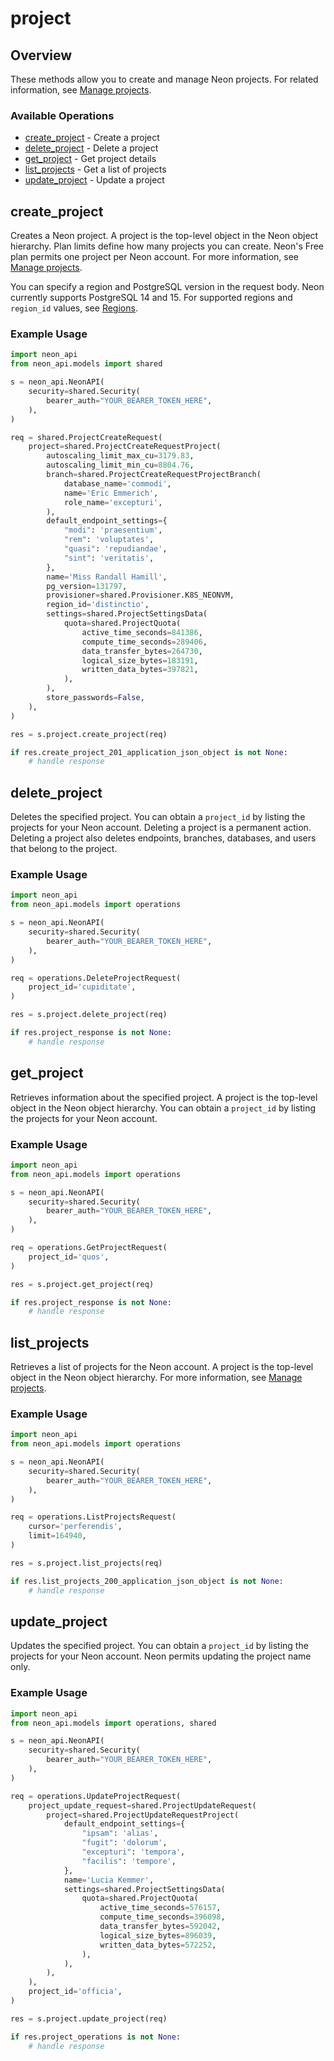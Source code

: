 # project

## Overview

These methods allow you to create and manage Neon projects. For related information, see [Manage projects](https://neon.tech/docs/manage/projects).

### Available Operations

* [create_project](#create_project) - Create a project
* [delete_project](#delete_project) - Delete a project
* [get_project](#get_project) - Get project details
* [list_projects](#list_projects) - Get a list of projects
* [update_project](#update_project) - Update a project

## create_project

Creates a Neon project.
A project is the top-level object in the Neon object hierarchy.
Plan limits define how many projects you can create.
Neon's Free plan permits one project per Neon account.
For more information, see [Manage projects](https://neon.tech/docs/manage/projects/).

You can specify a region and PostgreSQL version in the request body.
Neon currently supports PostgreSQL 14 and 15.
For supported regions and `region_id` values, see [Regions](https://neon.tech/docs/introduction/regions/).


### Example Usage

```python
import neon_api
from neon_api.models import shared

s = neon_api.NeonAPI(
    security=shared.Security(
        bearer_auth="YOUR_BEARER_TOKEN_HERE",
    ),
)

req = shared.ProjectCreateRequest(
    project=shared.ProjectCreateRequestProject(
        autoscaling_limit_max_cu=3179.83,
        autoscaling_limit_min_cu=8804.76,
        branch=shared.ProjectCreateRequestProjectBranch(
            database_name='commodi',
            name='Eric Emmerich',
            role_name='excepturi',
        ),
        default_endpoint_settings={
            "modi": 'praesentium',
            "rem": 'voluptates',
            "quasi": 'repudiandae',
            "sint": 'veritatis',
        },
        name='Miss Randall Hamill',
        pg_version=131797,
        provisioner=shared.Provisioner.K8S_NEONVM,
        region_id='distinctio',
        settings=shared.ProjectSettingsData(
            quota=shared.ProjectQuota(
                active_time_seconds=841386,
                compute_time_seconds=289406,
                data_transfer_bytes=264730,
                logical_size_bytes=183191,
                written_data_bytes=397821,
            ),
        ),
        store_passwords=False,
    ),
)

res = s.project.create_project(req)

if res.create_project_201_application_json_object is not None:
    # handle response
```

## delete_project

Deletes the specified project.
You can obtain a `project_id` by listing the projects for your Neon account.
Deleting a project is a permanent action.
Deleting a project also deletes endpoints, branches, databases, and users that belong to the project.


### Example Usage

```python
import neon_api
from neon_api.models import operations

s = neon_api.NeonAPI(
    security=shared.Security(
        bearer_auth="YOUR_BEARER_TOKEN_HERE",
    ),
)

req = operations.DeleteProjectRequest(
    project_id='cupiditate',
)

res = s.project.delete_project(req)

if res.project_response is not None:
    # handle response
```

## get_project

Retrieves information about the specified project.
A project is the top-level object in the Neon object hierarchy.
You can obtain a `project_id` by listing the projects for your Neon account.


### Example Usage

```python
import neon_api
from neon_api.models import operations

s = neon_api.NeonAPI(
    security=shared.Security(
        bearer_auth="YOUR_BEARER_TOKEN_HERE",
    ),
)

req = operations.GetProjectRequest(
    project_id='quos',
)

res = s.project.get_project(req)

if res.project_response is not None:
    # handle response
```

## list_projects

Retrieves a list of projects for the Neon account.
A project is the top-level object in the Neon object hierarchy.
For more information, see [Manage projects](https://neon.tech/docs/manage/projects/).


### Example Usage

```python
import neon_api
from neon_api.models import operations

s = neon_api.NeonAPI(
    security=shared.Security(
        bearer_auth="YOUR_BEARER_TOKEN_HERE",
    ),
)

req = operations.ListProjectsRequest(
    cursor='perferendis',
    limit=164940,
)

res = s.project.list_projects(req)

if res.list_projects_200_application_json_object is not None:
    # handle response
```

## update_project

Updates the specified project.
You can obtain a `project_id` by listing the projects for your Neon account.
Neon permits updating the project name only.


### Example Usage

```python
import neon_api
from neon_api.models import operations, shared

s = neon_api.NeonAPI(
    security=shared.Security(
        bearer_auth="YOUR_BEARER_TOKEN_HERE",
    ),
)

req = operations.UpdateProjectRequest(
    project_update_request=shared.ProjectUpdateRequest(
        project=shared.ProjectUpdateRequestProject(
            default_endpoint_settings={
                "ipsam": 'alias',
                "fugit": 'dolorum',
                "excepturi": 'tempora',
                "facilis": 'tempore',
            },
            name='Lucia Kemmer',
            settings=shared.ProjectSettingsData(
                quota=shared.ProjectQuota(
                    active_time_seconds=576157,
                    compute_time_seconds=396098,
                    data_transfer_bytes=592042,
                    logical_size_bytes=896039,
                    written_data_bytes=572252,
                ),
            ),
        ),
    ),
    project_id='officia',
)

res = s.project.update_project(req)

if res.project_operations is not None:
    # handle response
```
